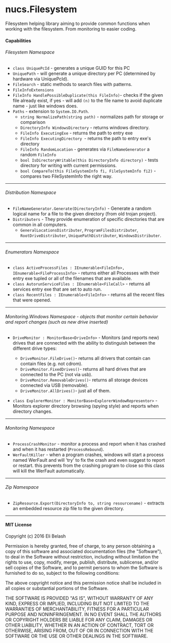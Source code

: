 # nucs.Filesystem

Filesystem helping library aiming to provide common functions when working with the filesystem.
From monitoring to easier coding.

#### Capabilities
###### Filesystem Namespace
- `class UniquePcId` - generates a unique GUID for this PC
- `UniquePath` - will generate a unique directory per PC (determined by hardware via UniquePcId).
- `FileSearch` - static methods to search files with patterns.
- `FileInfoExtensions`
- `FileInfo HandlePossibleDuplicate(this FileInfo)`- checks if the given file already exist, if yes - will add `(n)` to the file name to avoid duplicate name - just like windows does.
- `Paths` - extension to `System.IO.Path`.
	- `string NormalizePath(string path)` - normalizes path for storage or comparison
	- `DirectoryInfo WindowsDirectory` - returns windows directory.
	- `FileInfo ExecutingExe` - returns the path to entry exe
	- `FileInfo ExecutingDirectory `- returns the path to entry exe's directory
	- `FileInfo RandomLocation` - generates via `FileNameGenerator` a random `FileInfo`
	-  `bool IsDirectoryWritable(this DirectoryInfo directory)` - tests directory for writing with current permissions.
	- `bool CompareTo(this FileSystemInfo fi, FileSystemInfo fi2)` - compares two FileSystemInfo the right way.
     
---
###### Distribution Namespace
- `FileNameGenerator.Generate(DirectoryInfo)` - Generate a random logical name for a file to the given directory (from old trojan project). 
- `Distributers` - They provide enumeration of specific directories that are common in all computers.
	- `GeneralLocationsDistributer`, `ProgramFilesDistributer`, `RootDriveDistributer`, `UniquePathDistributer`, `WindowsDistributer`.
     
---
###### Enumerators Namespace
- `class ActiveProcessFiles : IEnumerable<FileInfo>, IEnumerable<FileProcessInfo>` - returns either all Processes with their entry exe tupled or all of the filenames that are available.
- `class AutorunServiceFiles : IEnumerable<FileCall>` - returns all services entry exe that are set to auto run.
- `class RecentFiles : IEnumerable<FileInfo>` - returns all the recent files that were opened.

     
---
###### Monitoring.Windows Namespace - objects that monitor certain behavior and report changes (such as new drive inserted)
- `DriveMonitor : MonitorBase<DriveInfo>` -  Monitors (and reports new) drives that are connected with the ability to distinguish between the different drive types:
	- `DriveMonitor.FileDrive()`- returns all drivers that contain can contain files (e.g. not cdrom).
	- `DriveMonitor.FixedDrives()`- returns all hard drives that are connected to the PC (not via usb).
	- `DriveMonitor.RemovableDrives()`- returns all storage devices connected via USB (removable).
	- `DriveMonitor.AllDrives()`- just all of them.
 
- `class ExplorerMonitor : MonitorBase<ExplorerWindowRepresentor>` - Monitors explorer directory browsing (spying style) and reports when directory changes.
     
---
###### Monitoring Namespace
- `ProcessCrashMonitor` - monitor a process and report when it has crashed and when it has restarted (`ProcessRebound`).
- `WerFaultKiller` - when a program crashes, windows will start a process named WerFault and will 'try' to fix the crash and even suggest to report or restart. this prevents from the crashing program to close so this class will kill the WerFault automatically.

---
###### Zip Namespace
- `ZipResource.Export(DirectoryInfo to, string resourcename)` - extracts an embedded resource zip file to the given directory.

---
#### MIT License

Copyright (c) 2016 Eli Belash

Permission is hereby granted, free of charge, to any person obtaining a copy
of this software and associated documentation files (the "Software"), to deal
in the Software without restriction, including without limitation the rights
to use, copy, modify, merge, publish, distribute, sublicense, and/or sell
copies of the Software, and to permit persons to whom the Software is
furnished to do so, subject to the following conditions:

The above copyright notice and this permission notice shall be included in all
copies or substantial portions of the Software.

THE SOFTWARE IS PROVIDED "AS IS", WITHOUT WARRANTY OF ANY KIND, EXPRESS OR
IMPLIED, INCLUDING BUT NOT LIMITED TO THE WARRANTIES OF MERCHANTABILITY,
FITNESS FOR A PARTICULAR PURPOSE AND NONINFRINGEMENT. IN NO EVENT SHALL THE
AUTHORS OR COPYRIGHT HOLDERS BE LIABLE FOR ANY CLAIM, DAMAGES OR OTHER
LIABILITY, WHETHER IN AN ACTION OF CONTRACT, TORT OR OTHERWISE, ARISING FROM,
OUT OF OR IN CONNECTION WITH THE SOFTWARE OR THE USE OR OTHER DEALINGS IN THE
SOFTWARE.

